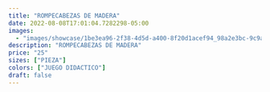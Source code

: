```yaml
---
title: "ROMPECABEZAS DE MADERA"
date: 2022-08-08T17:01:04.7282298-05:00
images:
  - "images/showcase/1be3ea96-2f38-4d5d-a400-8f20d1acef94_98a2e3bc-9c9a-40fc-91fc-083256bf673f.webp"
description: "ROMPECABEZAS DE MADERA"
price: "25"
sizes: ["PIEZA"]
colors: ["JUEGO DIDACTICO"]
draft: false
---
```

